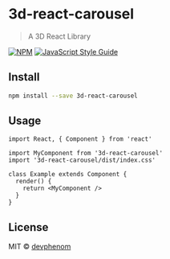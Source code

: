 # 3d-react-carousel

> A 3D React Library

[![NPM](https://img.shields.io/npm/v/3d-react-carousel.svg)](https://www.npmjs.com/package/3d-react-carousel) [![JavaScript Style Guide](https://img.shields.io/badge/code_style-standard-brightgreen.svg)](https://standardjs.com)

## Install

```bash
npm install --save 3d-react-carousel
```

## Usage

```tsx
import React, { Component } from 'react'

import MyComponent from '3d-react-carousel'
import '3d-react-carousel/dist/index.css'

class Example extends Component {
  render() {
    return <MyComponent />
  }
}
```

## License

MIT © [devphenom](https://github.com/devphenom)
